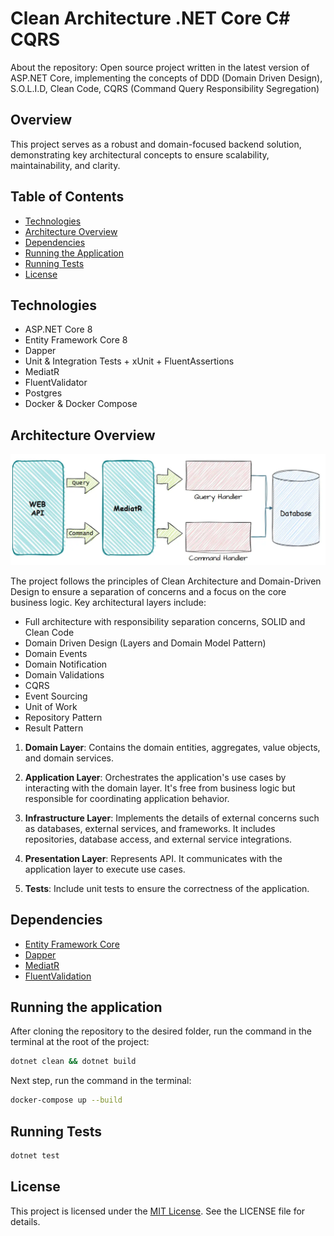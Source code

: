 # Clean Architecture .NET Core C# CQRS

About the repository: Open source project written in the latest version of ASP.NET Core, implementing the concepts of DDD (Domain Driven Design), S.O.L.I.D, Clean Code, CQRS (Command Query Responsibility Segregation)

## Overview

This project serves as a robust and domain-focused backend solution, demonstrating key architectural concepts to ensure scalability, maintainability, and clarity.

## Table of Contents

- [Technologies](#technologies)
- [Architecture Overview](#architecture-overview)
- [Dependencies](#dependencies)
- [Running the Application](#running-the-application)
- [Running Tests](#running-tests)
- [License](#license)

## Technologies

- ASP.NET Core 8
- Entity Framework Core 8
- Dapper
- Unit & Integration Tests + xUnit + FluentAssertions
- MediatR
- FluentValidator
- Postgres
- Docker & Docker Compose

## Architecture Overview

![CQRS Pattern](cqrs.webp "CQRS Pattern")

The project follows the principles of Clean Architecture and Domain-Driven Design to ensure a separation of concerns and a focus on the core business logic. Key architectural layers include:

- Full architecture with responsibility separation concerns, SOLID and Clean Code
- Domain Driven Design (Layers and Domain Model Pattern)
- Domain Events
- Domain Notification
- Domain Validations
- CQRS
- Event Sourcing
- Unit of Work
- Repository Pattern
- Result Pattern

1. **Domain Layer**: Contains the domain entities, aggregates, value objects, and domain services.

2. **Application Layer**: Orchestrates the application's use cases by interacting with the domain layer. It's free from business logic but responsible for coordinating application behavior.

3. **Infrastructure Layer**: Implements the details of external concerns such as databases, external services, and frameworks. It includes repositories, database access, and external service integrations.

4. **Presentation Layer**: Represents API. It communicates with the application layer to execute use cases.

5. **Tests**: Include unit tests to ensure the correctness of the application.

## Dependencies

- [Entity Framework Core](https://docs.microsoft.com/en-us/ef/core/)
- [Dapper](https://github.com/DapperLib/Dapper)
- [MediatR](https://github.com/jbogard/MediatR)
- [FluentValidation](https://docs.fluentvalidation.net/en/latest)

## Running the application

After cloning the repository to the desired folder, run the command in the terminal at the root of the project:

```bash
dotnet clean && dotnet build
```

Next step, run the command in the terminal:

```bash
docker-compose up --build
```

## Running Tests

```bash
dotnet test
```

## License
This project is licensed under the [MIT License](LICENSE). See the LICENSE file for details.
